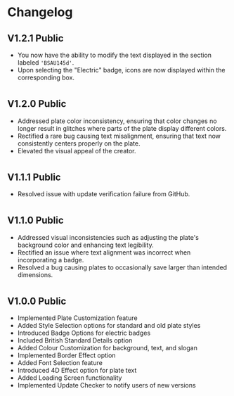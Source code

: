 # Changelog 

## V1.2.1 Public

- You now have the ability to modify the text displayed in the section labeled `'BSAU145d'`.
- Upon selecting the "Electric" badge, icons are now displayed within the corresponding box.

#

## V1.2.0 Public

- Addressed plate color inconsistency, ensuring that color changes no longer result in glitches where parts of the plate display different colors.
- Rectified a rare bug causing text misalignment, ensuring that text now consistently centers properly on the plate.
- Elevated the visual appeal of the creator. 

#

## V1.1.1 Public

- Resolved issue with update verification failure from GitHub.

#

## V1.1.0 Public

- Addressed visual inconsistencies such as adjusting the plate's background color and enhancing text legibility.
- Rectified an issue where text alignment was incorrect when incorporating a badge.
- Resolved a bug causing plates to occasionally save larger than intended dimensions.

#

## V1.0.0 Public

- Implemented Plate Customization feature
- Added Style Selection options for standard and old plate styles
- Introduced Badge Options for electric badges
- Included British Standard Details option
- Added Colour Customization for background, text, and slogan
- Implemented Border Effect option
- Added Font Selection feature
- Introduced 4D Effect option for plate text
- Added Loading Screen functionality
- Implemented Update Checker to notify users of new versions

#
